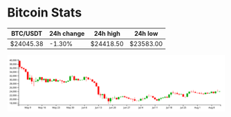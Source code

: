 # Bitcoin Stats

BTC/USDT|24h change|24h high|24h low|
|---|---|---|---|
|$24045.38|-1.30%|$24418.50|$23583.00|

<img src="./chart.svg">
